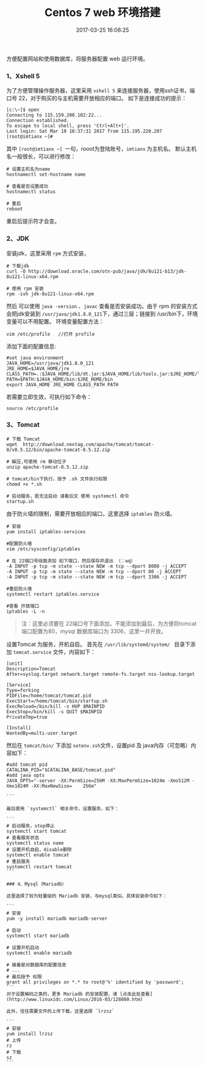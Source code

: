 ﻿---
title: Centos 7 web 环境搭建
date: 2017-03-25 16:06:25
categories: [后端,linux]
tags: [服务器,linux,web]
---
方便配置网站和使用数据库，将服务器配置 web 运行环境。

### 1、Xshell 5
为了方便管理操作服务器，这里采用 `xshell 5` 来连接服务器，使用ssh证书，端口号 22，对于购买的与主机需要开放相应的端口。<!--more-->
如下是连接成功的提示：

```
[c:\~]$ open
Connecting to 115.159.200.102:22...
Connection established.
To escape to local shell, press 'Ctrl+Alt+]'.
Last login: Sat Mar 10 18:37:31 2017 from 115.195.220.207
[root@imtianx ~]# 
```
其中 `[root@imtianx ~] `一句，rooot为登陆账号，`imtianx` 为主机名。
默认主机名一般很长，可以进行修改：

```
# 设置主机名为name
hostnamectl set-hostname name   

# 查看是否设置成功
hostnamectl status  

# 重启 
reboot 
```
重启后提示符才会变。

### 2、JDK
安装jdk，这里采用 `rpm` 方式安装，

```
# 下载jdk
curl -O http://download.oracle.com/otn-pub/java/jdk/8u121-b13/jdk-8u121-linux-x64.rpm

# 使用 rpm 安装
rpm -ivh jdk-8u121-linux-x64.rpm
```
然后 可以使用 `java -version` 、`javac` 查看是否安装成功。由于 rpm 的安装方式会把jdk安装到 `/usr/java/jdk1.8.0_121`下，通过三层；链接到 /usr/bin下，环境变量可以不用配置。
环境变量配置方法：

```
vim /etc/profile   //打开 profile 
```
添加下面的配置信息:
```
#set java environment
JAVA_HOME=/usr/java/jdk1.8.0_121
JRE_HOME=$JAVA_HOME/jre
CLASS_PATH=.:$JAVA_HOME/lib/dt.jar:$JAVA_HOME/lib/tools.jar:$JRE_HOME/lib
PATH=$PATH:$JAVA_HOME/bin:$JRE_HOME/bin
export JAVA_HOME JRE_HOME CLASS_PATH PATH
```
若需要立即生效，可执行如下命令：
```
source /etc/profile
```
### 3、Tomcat

```
# 下载 Tomcat
wget  http://download.nextag.com/apache/tomcat/tomcat-8/v8.5.12/bin/apache-tomcat-8.5.12.zip

# 解压,可使用 rm 移动位子
unzip apache-tomcat-8.5.12.zip

# tomcat/bin下执行，授予 .sh 文件执行权限
chomd +x *.sh

# 启动服务，若无法启动 请看后文 使用 systemctl 命令
startup.sh
```
由于防火墙的限制，需要开放相应的端口，这里选择 `iptables` 防火墙。

```
# 安装
yum install iptables-services

#配置防火墙
vim /etc/sysconfig/iptables

# 在 22端口号线面添加 如下端口，然后保存并退出 （：wq）
-A INPUT -p tcp -m state --state NEW -m tcp --dport 8080 -j ACCEPT
-A INPUT -p tcp -m state --state NEW -m tcp --dport 80 -j ACCEPT
-A INPUT -p tcp -m state --state NEW -m tcp --dport 3306 -j ACCEPT

#重启防火墙
systemctl restart iptables.service

#查看 开放端口
iptables -L -n
```

> 注：这里必须要在 22端口号下面添加，不能添加到最后，为方便将tomcat端口配置为80，mysql 数据库端口为 3306，这里一并开放。

设置Tomcat 为服务，开机自启。
首先在 `/usr/lib/systemd/system/ ` 目录下添加 `tomcat.service` 文件，内容如下：

```
[unit]
Description=Tomcat
After=syslog.target network.target remote-fs.target nss-lookup.target

[Service]
Type=forking
PIDFile=/home/tomcat/tomcat.pid
ExecStart=/home/tomcat/bin/startup.sh
ExecReload=/bin/kill -s HUP $MAINPID
ExecStop=/bin/kill -s QUIT $MAINPID
PrivateTmp=true

[Install]
WantedBy=multi-user.target

```

然后在 `tomcat/bin/` 下添加 `setenv.ssh`文件，设置pid 及 java内存（可忽略）内容如下：

````
#add tomcat pid
CATALINA_PID="$CATALINA_BASE/tomcat.pid"
#add java opts
JAVA_OPTS="-server -XX:PermSize=256M -XX:MaxPermSize=1024m -Xms512M -Xmx1024M -XX:MaxNewSize=    256m"

```

最后使用 `systemctl` 相关命令，设置服务，如下：

```
# 启动服务，stop停止
systemctl start tomcat
# 查看服务状态
systemctl status name
# 设置开机自启，disable删除
systemctl enable tomcat
# 重启服务
systemctl restart tomcat
```

### 4、Mysql（Mariadb）

这里选择了较为轻量级的 Mariadb 安装，与mysql类似。具体安装命令如下：

```
# 安装
yum -y install mariadb mariadb-server

# 启动
systemctl start mariadb

# 设置开机启动
systemctl enable mariadb

# 接着是对数据库的配置信息
# ...
# 最后授予 权限
grant all privileges on *.* to root@'%' identified by 'password';
```
对于设置编码之类的，更多 Mariadb 的安装配置，请 [点击此处查看](http://www.linuxidc.com/Linux/2016-03/128880.htm)

此外，往往需要文件的上传下载，这里选择 `lrzsz`

```
# 安装
yum install lrzsz
# 上传
rz
# 下载
sz
```







